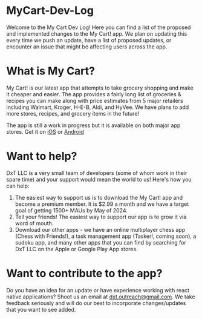 # MyCart-Dev-Log
Welcome to the My Cart Dev Log! Here you can find a list of the proposed and implemented changes to the My Cart! app. We plan on updating this every time we push an update, have a list of proposed updates, or encounter an issue that might be affecting users across the app.

# What is My Cart?
My Cart! is our latest app that attempts to take grocery shopping and make it cheaper and easier. The app provides a fairly long list of groceries & recipes you can make along with price estimates from 5 major retailers including Walmart, Kroger, H-E-B, Aldi, and HyVee. We have plans to add more stores, recipes, and grocery items in the future!

The app is still a work in progress but it is available on both major app stores. Get it on
[iOS](https://apps.apple.com/us/app/my-cart/id6450795988) or 
[Android](https://play.google.com/store/apps/details?id=com.dxt.mealstogo)

# Want to help?
DxT LLC is a very small team of developers (some of whom work in their spare time) and your support would mean the world to us! Here's how you can help:
1. The easiest way to support us is to download the My Cart! app and become a premium member. It is $2.99 a month and we have a target goal of getting 1500+ MAUs by May of 2024.
2. Tell your friends! The easiest way to support our app is to grow it via word of mouth.
3. Download our other apps - we have an online multiplayer chess app (Chess with Friends!), a task management app (Tasker!, coming soon), a sudoku app, and many other apps that you can find by searching for DxT LLC on the Apple or Google Play App stores.

# Want to contribute to the app?
Do you have an idea for an update or have experience working with react native applications? Shoot us an email at dxt.outreach@gmail.com. We take feedback seriously and will do our best to incorporate changes/updates that you want to see added.
